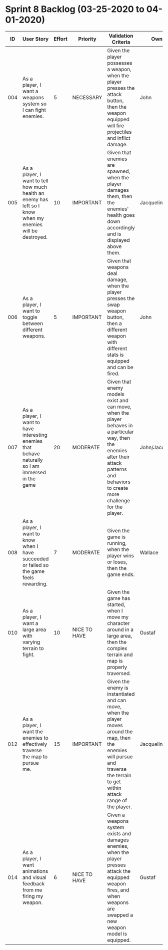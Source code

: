 # Sprint 8 Backlog (03-25-2020 to 04-01-2020)

| ID | User Story | Effort | Priority | Validation Criteria | Owner |
|----|------------|--------|----------|---------------------|-------|
| 004 | As a player, I want a weapons system so I can fight enemies. | 5 | NECESSARY | Given the player possesses a weapon, when the player presses the attack button, then the weapon equipped will fire projectiles and inflict damage. | John |
| 005 | As a player, I want to tell how much health an enemy has left so I know when my enemies will be destroyed. | 10 | IMPORTANT | Given that enemies are spawned, when the player damages them, then the enemies' health goes down accordingly and is displayed above them. | Jacqueline |
| 006 | As a player, I want to toggle between different weapons. | 5 | IMPORTANT | Given that weapons deal damage, when the player presses the swap weapon button, then a different weapon with different stats is equipped and can be fired. | John |
| 007 | As a player, I want to have interesting enemies that behave naturally so I am immersed in the game | 20 | MODERATE | Given that enemy models exist and can move, when the player behaves in a particular way, then the enemies alter their attack patterns and behaviors to create more challenge for the player. | John/Jacqueline |
| 008 | As a player, I want to know when I have succeeded or failed so the game feels rewarding. | 7 | MODERATE | Given the game is running, when the player wins or loses, then the game ends. | Wallace |
| 010 | As a player, I want a large area with varying terrain to fight. | 10 | NICE TO HAVE | Given the game has started, when I move my character around in a large area, then the complex terrain and map is properly traversed. | Gustaf |
| 012 | As a player, I want the enemies to effectively traverse the map to pursue me. | 15 | IMPORTANT | Given the enemy is instantiated and can move, when the player moves around the map, then the enemies will pursue and traverse the terrain to get within attack range of the player. | Jacqueline |
| 014 | As a player, I want animations and visual feedback from me firing my weapon. | 6 | NICE TO HAVE | Given a weapons system exists and damages enemies, when the player presses attack the equipped weapon fires, and when weapons are swapped a new weapon model is equipped. | Gustaf |
